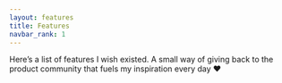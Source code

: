 ```yaml
---
layout: features
title: Features
navbar_rank: 1
---
```

Here’s a list of features I wish existed. A small way of giving back to the product community that fuels my inspiration every day ❤️
